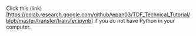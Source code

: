 Click this (link)[https://colab.research.google.com/github/wpan03/TDF_Technical_Tutorial/blob/master/transfer/transfer.ipynb] if you do not have Python in your computer. 
